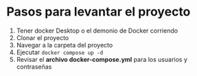 # Pasos para levantar el proyecto

1. Tener docker Desktop o el demonio de Docker corriendo
2. Clonar el proyecto
3. Navegar a la carpeta del proyecto
4. Ejecutar ```docker compose up -d```
5. Revisar el **archivo docker-compose.yml** para los usuarios y contraseñas